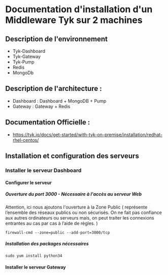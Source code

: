 # Documentation d'installation d'un Middleware Tyk sur 2 machines

## Description de l'environnement
- Tyk\-Dashboard
- Tyk\-Gateway
- Tyk\-Pump
- Redis
- MongoDb

## Description de l'architecture :
- Dashboard : Dashboard + MongoDB + Pump
- Gateway : Gateway + Redis

## Documentation Officielle :
- https://tyk.io/docs/get-started/with-tyk-on-premise/installation/redhat-rhel-centos/

## Installation et configuration des serveurs
### Installer le serveur Dashboard
#### Configurer le serveur
##### Ouverture du port 3000 - Nécessaire à l'accès au serveur Web
Attention, ici nous ajoutons l'ouverture à la Zone Public ( représente l’ensemble des réseaux publics ou non sécurisés. On ne fait pas confiance aux autres ordinateurs ou serveurs mais, on peut traiter les connexions entrantes au cas par cas à l’aide de règles. )

```{.copyWrapper}
firewall-cmd --zone=public --add-port=3000/tcp 
```

##### Installation des packages nécessaires
```{.copyWrapper}
sudo yum install python34
```

#### Installer le serveur Gateway




